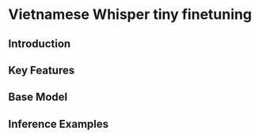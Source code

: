 # Vietnamese Whisper tiny finetuning

## Introduction

## Key Features

## Base Model

## Inference Examples

